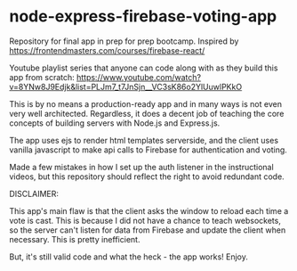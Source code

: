 # node-express-firebase-voting-app

Repository for final app in prep for prep bootcamp. Inspired by https://frontendmasters.com/courses/firebase-react/

Youtube playlist series that anyone can code along with as they build this app from scratch: https://www.youtube.com/watch?v=8YNw8J9Edjk&list=PLJm7_t7JnSjn__VC3sK86o2YlUuwlPKkO

This is by no means a production-ready app and in many ways is not even very well architected. Regardless, it does a decent job of teaching the core concepts of building servers with Node.js and Express.js.

The app uses ejs to render html templates serverside, and the client uses vanilla javascript to make api calls to Firebase for authentication and voting. 

Made a few mistakes in how I set up the auth listener in the instructional videos, but this repository should reflect the right to avoid redundant code.

DISCLAIMER:

This app's main flaw is that the client asks the window to reload each time a vote is cast. This is because I did not have a chance to teach websockets, so the server can't listen for data from Firebase and update the client when necessary. This is pretty inefficient. 

But, it's still valid code and what the heck - the app works! Enjoy.
